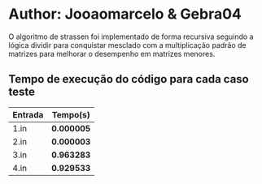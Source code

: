 # Author: Jooaomarcelo & Gebra04
O algoritmo de strassen foi implementado de forma recursiva seguindo a lógica dividir para conquistar 
mesclado com a multiplicação padrão de matrizes para melhorar o desempenho em matrizes menores.

## Tempo de execução do código para cada caso teste 

| Entrada | Tempo(s) |
| --------- | --------- |
| 1.in | **0.000005** |
| 2.in | **0.000003** |
| 3.in | **0.963283** |
| 4.in | **0.929533** |
